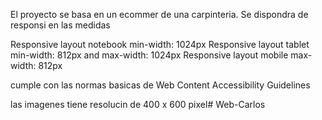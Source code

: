 El proyecto se basa en un ecommer de una carpinteria.
Se dispondra de responsi en las medidas

Responsive layout notebook min-width: 1024px
Responsive layout tablet min-width: 812px and max-width: 1024px
Responsive layout mobile max-width: 812px

cumple con las normas basicas de Web Content Accessibility Guidelines

las imagenes tiene resolucin de 400 x 600 pixel# Web-Carlos